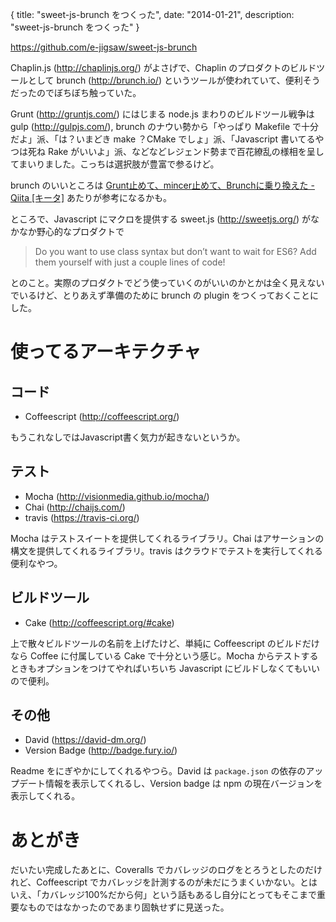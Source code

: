 {
  title: "sweet-js-brunch をつくった",
  date: "2014-01-21",
  description: "sweet-js-brunch をつくった"
}

https://github.com/e-jigsaw/sweet-js-brunch

Chaplin.js (http://chaplinjs.org/) がよさげで、Chaplin のプロダクトのビルドツールとして brunch (http://brunch.io/) というツールが使われていて、便利そうだったのでぼちぼち触っていた。

Grunt (http://gruntjs.com/) にはじまる node.js まわりのビルドツール戦争は gulp (http://gulpjs.com/), brunch のナウい勢から「やっぱり Makefile で十分だよ」派、「は？いまどき make ？CMake でしょ」派、「Javascript 書いてるやつは死ね Rake がいいよ」派、などなどレジェンド勢まで百花繚乱の様相を呈してまいりました。こっちは選択肢が豊富で参るけど。

brunch のいいところは [Grunt止めて、mincer止めて、Brunchに乗り換えた - Qiita [キータ]](http://qiita.com/hadashiA/items/9f5fb4134bf87a560b82) あたりが参考になるかも。

ところで、Javascript にマクロを提供する sweet.js (http://sweetjs.org/) がなかなか野心的なプロダクトで

> Do you want to use class syntax but don’t want to wait for ES6? Add them yourself with just a couple lines of code!

とのこと。実際のプロダクトでどう使っていくのがいいのかとかは全く見えないでいるけど、とりあえず準備のために brunch の plugin をつくっておくことにした。

# 使ってるアーキテクチャ

## コード

* Coffeescript (http://coffeescript.org/)

もうこれなしではJavascript書く気力が起きないというか。

## テスト

* Mocha (http://visionmedia.github.io/mocha/)
* Chai (http://chaijs.com/)
* travis (https://travis-ci.org/)

Mocha はテストスイートを提供してくれるライブラリ。Chai はアサーションの構文を提供してくれるライブラリ。travis はクラウドでテストを実行してくれる便利なやつ。

## ビルドツール

* Cake (http://coffeescript.org/#cake)

上で散々ビルドツールの名前を上げたけど、単純に Coffeescript のビルドだけなら Coffee に付属している Cake で十分という感じ。Mocha からテストするときもオプションをつけてやればいちいち Javascript にビルドしなくてもいいので便利。

## その他

* David (https://david-dm.org/)
* Version Badge (http://badge.fury.io/)

Readme をにぎやかにしてくれるやつら。David は `package.json` の依存のアップデート情報を表示してくれるし、Version badge は npm の現在バージョンを表示してくれる。

# あとがき

だいたい完成したあとに、Coveralls でカバレッジのログをとろうとしたのだけれど、Coffeescript でカバレッジを計測するのが未だにうまくいかない。とはいえ、「カバレッジ100%だから何」という話もあるし自分にとってもそこまで重要なものではなかったのであまり固執せずに見送った。
